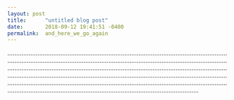 ```yaml
---
layout: post
title:      "untitled blog post"
date:       2018-09-12 19:41:51 -0400
permalink:  and_here_we_go_again
---
```


........................................................................................................................................................................................................................................................................................................................................................................................................................................................................................................................................................................................................................................................................................................................................................


